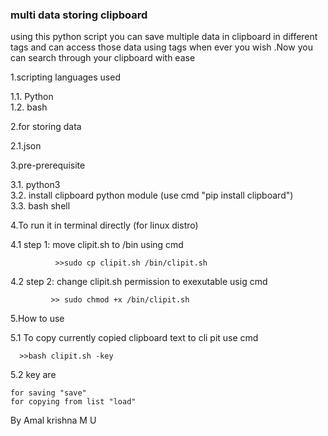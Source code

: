 ### multi data storing clipboard 

using this python script you can save multiple data in clipboard in different tags and can access those data using tags when ever you wish .Now you can search through your clipboard with ease 


1.scripting languages used 

  1.1. Python   
  1.2. bash




2.for storing data

  2.1.json



3.pre-prerequisite

  3.1. python3  
  3.2. install clipboard python module (use cmd "pip install clipboard")    
  3.3. bash shell  





4.To run it in terminal directly (for linux distro)  

  4.1 step 1: move clipit.sh to /bin using cmd 

              >>sudo cp clipit.sh /bin/clipit.sh



  4.2 step 2: change clipit.sh permission to exexutable usig cmd 


             >> sudo chmod +x /bin/clipit.sh

5.How to use

   5.1  To copy currently copied clipboard text to cli     pit use cmd 

      
      >>bash clipit.sh -key

   5.2  key are 

    for saving "save"
    for copying from list "load"
    

By Amal krishna M U 
